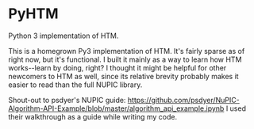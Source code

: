 # PyHTM
 Python 3 implementation of HTM.


This is a homegrown Py3 implementation of HTM. It's fairly sparse as of right now, but it's functional. I built it mainly as a way to learn how HTM works--learn by doing, right? I thought it might be helpful for other newcomers to HTM as well, since its relative brevity probably makes it easier to read than the full NUPIC library.

Shout-out to psdyer's NUPIC guide: https://github.com/psdyer/NuPIC-Algorithm-API-Example/blob/master/algorithm_api_example.ipynb I used their walkthrough as a guide while writing my code.
